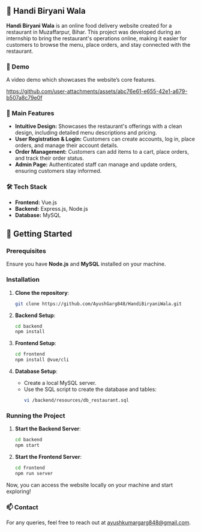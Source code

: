 ## 🍛 Handi Biryani Wala

**Handi Biryani Wala** is an online food delivery website created for a restaurant in Muzaffarpur, Bihar. This project was developed during an internship to bring the restaurant's operations online, making it easier for customers to browse the menu, place orders, and stay connected with the restaurant.

### 🎥 Demo

A video demo which showcases the website’s core features.

https://github.com/user-attachments/assets/abc76e61-e655-42e1-a679-b507a8c79e0f

### 🌟 Main Features

- **Intuitive Design:**
Showcases the restaurant's offerings with a clean design, including detailed menu descriptions and pricing.
- **User Registration & Login:**
Customers can create accounts, log in, place orders, and manage their account details.
- **Order Management:**
Customers can add items to a cart, place orders, and track their order status.
- **Admin Page:**
Authenticated staff can manage and update orders, ensuring customers stay informed.

### 🛠️ Tech Stack

- **Frontend:** Vue.js
- **Backend:** Express.js, Node.js
- **Database:** MySQL

## 🚀 Getting Started

### Prerequisites

Ensure you have **Node.js** and **MySQL** installed on your machine.

### Installation

1. **Clone the repository**:
   ```bash
   git clone https://github.com/AyushGarg848/HandiBiryaniWala.git
   ```

2. **Backend Setup**:
   ```bash
   cd backend
   npm install
   ```

3. **Frontend Setup**:
   ```bash
   cd frontend
   npm install @vue/cli
   ```

4. **Database Setup**:
   - Create a local MySQL server.
   - Use the SQL script to create the database and tables:
     ```bash
     vi /backend/resources/db_restaurant.sql
     ```

### Running the Project

1. **Start the Backend Server**:
   ```bash
   cd backend
   npm start
   ```

2. **Start the Frontend Server**:
   ```bash
   cd frontend
   npm run server
   ```

Now, you can access the website locally on your machine and start exploring!

### 📫 Contact

For any queries, feel free to reach out at [ayushkumargarg848@gmail.com](mailto:ayushkumargarg848@gmail.com).
